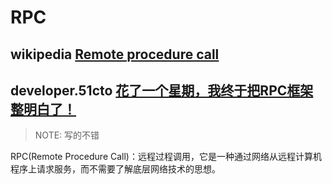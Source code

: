 # RPC

## wikipedia [Remote procedure call](https://en.wikipedia.org/wiki/Remote_procedure_call)



## developer.51cto [花了一个星期，我终于把RPC框架整明白了！](https://developer.51cto.com/art/201906/597963.htm)

> NOTE: 写的不错

RPC(Remote Procedure Call)：远程过程调用，它是一种通过网络从远程计算机程序上请求服务，而不需要了解底层网络技术的思想。